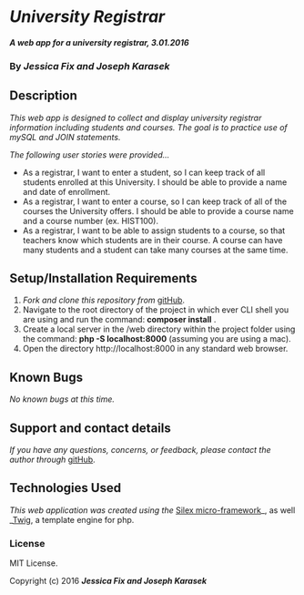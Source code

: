 # _University Registrar_

#### _A web app for a university registrar, 3.01.2016_

### By _**Jessica Fix and Joseph Karasek**_

## Description

_This web app is designed to collect and display university registrar information including students and courses. The goal is to practice use of mySQL and JOIN statements._

_The following user stories were provided..._

* As a registrar, I want to enter a student, so I can keep track of all students enrolled at this University. I should be able to provide a name and date of enrollment.
* As a registrar, I want to enter a course, so I can keep track of all of the courses the University offers. I should be able to provide a course name and a course number (ex. HIST100).
* As a registrar, I want to be able to assign students to a course, so that teachers know which students are in their course. A course can have many students and a student can take many courses at the same time.

## Setup/Installation Requirements

1. _Fork and clone this repository from_ [gitHub](https://github.com/jcfix/registrar.git).
2. Navigate to the root directory of the project in which ever CLI shell you are using and run the command: __composer install__ .
3. Create a local server in the /web directory within the project folder using the command: __php -S localhost:8000__ (assuming you are using a mac).
4. Open the directory http://localhost:8000 in any standard web browser.

## Known Bugs

_No known bugs at this time._

## Support and contact details

_If you have any questions, concerns, or feedback, please contact the author through_ [gitHub](https://github.com/jcfix/registrar.git).

## Technologies Used

_This web application was created using the_  [Silex micro-framework](http://silex.sensiolabs.org/)_, as well _[Twig](http://twig.sensiolabs.org/), a template engine for php.

### License

MIT License.

Copyright (c) 2016 **_Jessica Fix and Joseph Karasek_**
